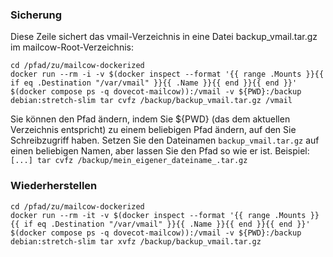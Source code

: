 ### Sicherung

Diese Zeile sichert das vmail-Verzeichnis in eine Datei backup_vmail.tar.gz im mailcow-Root-Verzeichnis:
```
cd /pfad/zu/mailcow-dockerized
docker run --rm -i -v $(docker inspect --format '{{ range .Mounts }}{{ if eq .Destination "/var/vmail" }}{{ .Name }}{{ end }}{{ end }}' $(docker compose ps -q dovecot-mailcow)):/vmail -v ${PWD}:/backup debian:stretch-slim tar cvfz /backup/backup_vmail.tar.gz /vmail
```

Sie können den Pfad ändern, indem Sie ${PWD} (das dem aktuellen Verzeichnis entspricht) zu einem beliebigen Pfad ändern, auf den Sie Schreibzugriff haben.
Setzen Sie den Dateinamen `backup_vmail.tar.gz` auf einen beliebigen Namen, aber lassen Sie den Pfad so wie er ist. Beispiel: `[...] tar cvfz /backup/mein_eigener_dateiname_.tar.gz`

### Wiederherstellen
```
cd /pfad/zu/mailcow-dockerized
docker run --rm -it -v $(docker inspect --format '{{ range .Mounts }}{{ if eq .Destination "/var/vmail" }}{{ .Name }}{{ end }}{{ end }}' $(docker compose ps -q dovecot-mailcow)):/vmail -v ${PWD}:/backup debian:stretch-slim tar xvfz /backup/backup_vmail.tar.gz
```
